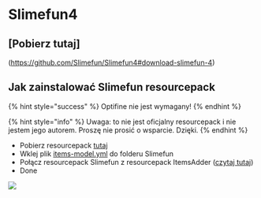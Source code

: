 # Slimefun4

## [Pobierz tutaj]
(https://github.com/Slimefun/Slimefun4#download-slimefun-4)

## Jak zainstalować Slimefun resourcepack

{% hint style="success" %}
Optifine nie jest wymagany!
{% endhint %}

{% hint style="info" %}
Uwaga: to nie jest oficjalny resourcepack i nie jestem jego autorem. Proszę nie prosić o wsparcie. Dzięki.
{% endhint %}

* Pobierz resourcepack [tutaj](https://www.planetminecraft.com/texture-pack/slimefun-texture-by-raulh22/)
* Wklej plik [items-model.yml](https://www.mediafire.com/file/4s42i4b1uk6r05j/file) do folderu Slimefun
* Połącz resourcepack Slimefun z resourcepack ItemsAdder ([czytaj tutaj](../../plugin-usage/merge-resourcepacks/))
* Done

![](../../.gitbook/assets/13338410.png)
